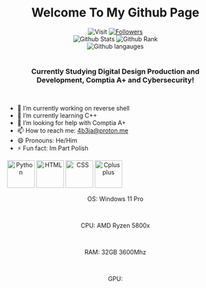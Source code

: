 <h1 align="middle">Welcome To My Github Page</h1>

<div align="middle">
 <img src="https://visitor-badge-reloaded.herokuapp.com/badge?page_id=4b3j&logo=Github" alt="Visit">
 <a href='https://github.com/4b3j?tab=followers'>
     <img src="https://custom-icon-badges.herokuapp.com/github/followers/4b3j?logo=person-add&label=Follow" alt="Followers">
 </a>
 <br>
 <div>
    <img src="https://github-readme-streak-stats.herokuapp.com?user=4b3j&border_radius=6" alt="Github Stats">
    <img srchttps://github-readme-stats.vercel.app/api?username=4b3j&show_icons=true" alt="Github Rank">
    <br>
    <img src="https://github-readme-stats.vercel.app/api/top-langs/?username=4b3j&layout=compact" alt="Github langauges">
 </div>
 <br>
 <h3>Currently Studying Digital Design Production and Development, Comptia A+ and Cybersecurity!</h3>
 <br>
</div>

- 🔭 I’m currently working on reverse shell
- 🌱 I’m currently learning C++
- 🤔 I’m looking for help with Comptia A+
- 📫 How to reach me: 4b3ja@proton.me
- 😄 Pronouns: He/Him
- ⚡ Fun fact: Im Part Polish

<div style="display: inline-block; background-color:'white';" align="middle">
                <a style="cursor:pointer"><img src="https://cdn.jsdelivr.net/gh/devicons/devicon/icons/python/python-original.svg" alt="Python" height="64" width="64"></a>
                <a style="cursor:pointer"><img src="https://cdn.jsdelivr.net/gh/devicons/devicon/icons/html5/html5-original-wordmark.svg" alt="HTML" height="64" width="64"></a>
                <a style="cursor:pointer"><img src="https://cdn.jsdelivr.net/gh/devicons/devicon/icons/css3/css3-original-wordmark.svg" alt="CSS" height="64" width="64"></a>
                <a style="cursor:pointer"><img src="https://cdn.jsdelivr.net/gh/devicons/devicon/icons/cplusplus/cplusplus-original.svg" alt="Cplusplus" height="64" width="64"></a>
</div>

<br>

<div align="middle">
 <p>OS: Windows 11 Pro</p>
 <br>
 <p>CPU: AMD Ryzen 5800x</p>
 <br>
 <p>RAM: 32GB 3600Mhz</p>
 <br>
 <p>GPU: </p>
</div>
